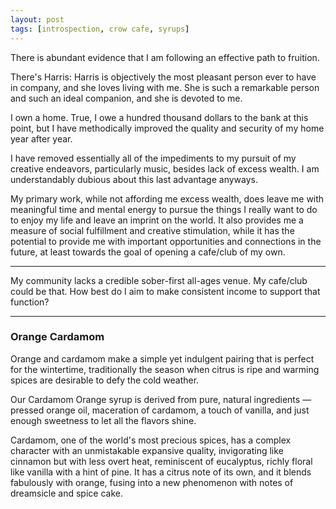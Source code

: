 ```yaml
---
layout: post
tags: [introspection, crow cafe, syrups]
---
```


There is abundant evidence that I am following an effective path to fruition.

There's Harris: Harris is objectively the most pleasant person ever to have in 
company, and she loves living with me. She is such a remarkable person and such
an ideal companion, and she is devoted to me. 

I own a home. True, I owe a hundred thousand dollars to the bank at this point,
but I have methodically improved the quality and security of my home year after
year.

I have removed essentially all of the impediments to my pursuit of my creative
endeavors, particularly music, besides lack of excess wealth. I am
understandably dubious about this last advantage anyways.

My primary work, while not affording me excess wealth, does leave me with 
meaningful time and mental energy to pursue the things I really want to do to 
enjoy my life and leave an imprint on the world. It also provides me a measure
of social fulfillment and creative stimulation, while it has the potential to
provide me with important opportunities and connections in the future, at least
towards the goal of opening a cafe/club of my own.

---

My community lacks a credible sober-first all-ages venue. My cafe/club could 
be that. How best do I aim to make consistent income to support that function?

---

### Orange Cardamom ###

Orange and cardamom make a simple yet indulgent pairing that is perfect for the
wintertime, traditionally the season when citrus is ripe and warming spices are
desirable to defy the cold weather.

Our Cardamom Orange syrup is derived from pure, natural ingredients — 
pressed orange oil, maceration of cardamom, a touch of vanilla, and just enough 
sweetness to let all the flavors shine.

Cardamom, one of the world's most precious spices, has a complex character with
an unmistakable expansive quality, invigorating like cinnamon but with less
overt heat, reminiscent of eucalyptus, richly floral like vanilla with a hint of 
pine. It has a citrus note of its own, and it blends fabulously with orange,
fusing into a new phenomenon with notes of dreamsicle and spice cake.